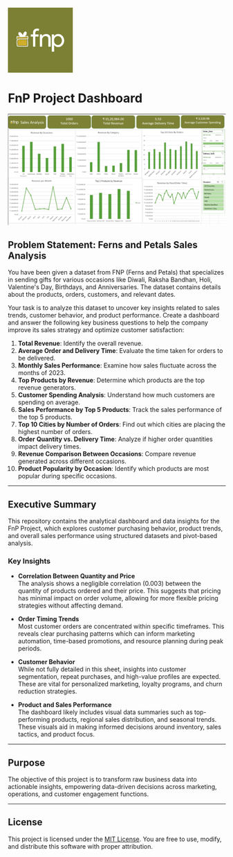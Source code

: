 <p align="left">
  <img src="Logo.png" alt="FnP Logo" width="150"/> 
</p>

# FnP Project Dashboard

<p align="center">
  <img src="Fnp Sales Analysis Dashboard.png" alt="Dashboard"/> 
</p>

## Problem Statement: Ferns and Petals Sales Analysis

You have been given a dataset from FNP (Ferns and Petals) that specializes in sending gifts for various occasions like Diwali, Raksha Bandhan, Holi, Valentine's Day, Birthdays, and Anniversaries. The dataset contains details about the products, orders, customers, and relevant dates.

Your task is to analyze this dataset to uncover key insights related to sales trends, customer behavior, and product performance. Create a dashboard and answer the following key business questions to help the company improve its sales strategy and optimize customer satisfaction:

1. **Total Revenue**: Identify the overall revenue.  
2. **Average Order and Delivery Time**: Evaluate the time taken for orders to be delivered.  
3. **Monthly Sales Performance**: Examine how sales fluctuate across the months of 2023.  
4. **Top Products by Revenue**: Determine which products are the top revenue generators.  
5. **Customer Spending Analysis**: Understand how much customers are spending on average.  
6. **Sales Performance by Top 5 Products**: Track the sales performance of the top 5 products.  
7. **Top 10 Cities by Number of Orders**: Find out which cities are placing the highest number of orders.  
8. **Order Quantity vs. Delivery Time**: Analyze if higher order quantities impact delivery times.  
9. **Revenue Comparison Between Occasions**: Compare revenue generated across different occasions.  
10. **Product Popularity by Occasion**: Identify which products are most popular during specific occasions.  

---

## Executive Summary

This repository contains the analytical dashboard and data insights for the FnP Project, which explores customer purchasing behavior, product trends, and overall sales performance using structured datasets and pivot-based analysis.

### Key Insights

- **Correlation Between Quantity and Price**  
  The analysis shows a negligible correlation (0.003) between the quantity of products ordered and their price. This suggests that pricing has minimal impact on order volume, allowing for more flexible pricing strategies without affecting demand.

- **Order Timing Trends**  
  Most customer orders are concentrated within specific timeframes. This reveals clear purchasing patterns which can inform marketing automation, time-based promotions, and resource planning during peak periods.

- **Customer Behavior**  
  While not fully detailed in this sheet, insights into customer segmentation, repeat purchases, and high-value profiles are expected. These are vital for personalized marketing, loyalty programs, and churn reduction strategies.

- **Product and Sales Performance**  
  The dashboard likely includes visual data summaries such as top-performing products, regional sales distribution, and seasonal trends. These visuals aid in making informed decisions around inventory, sales tactics, and product focus.

---

## Purpose

The objective of this project is to transform raw business data into actionable insights, empowering data-driven decisions across marketing, operations, and customer engagement functions.

---

## License

This project is licensed under the [MIT License](https://opensource.org/licenses/MIT). You are free to use, modify, and distribute this software with proper attribution.
